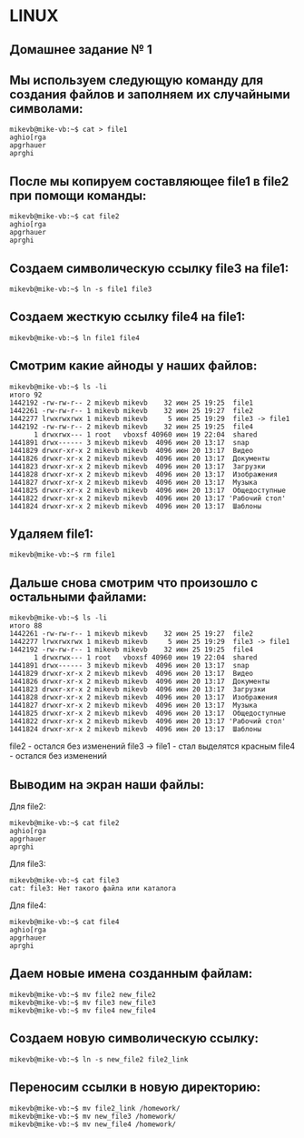 # LINUX

## Домашнее задание № 1

## Мы используем следующую команду для создания файлов и заполняем их случайными символами:
```
mikevb@mike-vb:~$ cat > file1
aghio[rga
apgrhauer
aprghi
```

## После мы копируем составляющее file1 в file2 при помощи команды:
```
mikevb@mike-vb:~$ cat file2
aghio[rga
apgrhauer
aprghi
```

## Создаем символическую ссылку file3 на file1:
```
mikevb@mike-vb:~$ ln -s file1 file3
```

## Создаем жесткую ссылку file4 на file1:
```
mikevb@mike-vb:~$ ln file1 file4
```

## Смотрим какие айноды у наших файлов:
```
mikevb@mike-vb:~$ ls -li
итого 92
1442192 -rw-rw-r-- 2 mikevb mikevb    32 июн 25 19:25  file1
1442261 -rw-rw-r-- 1 mikevb mikevb    32 июн 25 19:27  file2
1442277 lrwxrwxrwx 1 mikevb mikevb     5 июн 25 19:29  file3 -> file1
1442192 -rw-rw-r-- 2 mikevb mikevb    32 июн 25 19:25  file4
      1 drwxrwx--- 1 root   vboxsf 40960 июн 19 22:04  shared
1441891 drwx------ 3 mikevb mikevb  4096 июн 20 13:17  snap
1441829 drwxr-xr-x 2 mikevb mikevb  4096 июн 20 13:17  Видео
1441826 drwxr-xr-x 2 mikevb mikevb  4096 июн 20 13:17  Документы
1441823 drwxr-xr-x 2 mikevb mikevb  4096 июн 20 13:17  Загрузки
1441828 drwxr-xr-x 2 mikevb mikevb  4096 июн 20 13:17  Изображения
1441827 drwxr-xr-x 2 mikevb mikevb  4096 июн 20 13:17  Музыка
1441825 drwxr-xr-x 2 mikevb mikevb  4096 июн 20 13:17  Общедоступные
1441822 drwxr-xr-x 2 mikevb mikevb  4096 июн 20 13:17 'Рабочий стол'
1441824 drwxr-xr-x 2 mikevb mikevb  4096 июн 20 13:17  Шаблоны
```

## Удаляем file1:
```
mikevb@mike-vb:~$ rm file1
```

## Дальше снова смотрим что произошло с остальными файлами:
```
mikevb@mike-vb:~$ ls -li
итого 88
1442261 -rw-rw-r-- 1 mikevb mikevb    32 июн 25 19:27  file2
1442277 lrwxrwxrwx 1 mikevb mikevb     5 июн 25 19:29  file3 -> file1
1442192 -rw-rw-r-- 1 mikevb mikevb    32 июн 25 19:25  file4
      1 drwxrwx--- 1 root   vboxsf 40960 июн 19 22:04  shared
1441891 drwx------ 3 mikevb mikevb  4096 июн 20 13:17  snap
1441829 drwxr-xr-x 2 mikevb mikevb  4096 июн 20 13:17  Видео
1441826 drwxr-xr-x 2 mikevb mikevb  4096 июн 20 13:17  Документы
1441823 drwxr-xr-x 2 mikevb mikevb  4096 июн 20 13:17  Загрузки
1441828 drwxr-xr-x 2 mikevb mikevb  4096 июн 20 13:17  Изображения
1441827 drwxr-xr-x 2 mikevb mikevb  4096 июн 20 13:17  Музыка
1441825 drwxr-xr-x 2 mikevb mikevb  4096 июн 20 13:17  Общедоступные
1441822 drwxr-xr-x 2 mikevb mikevb  4096 июн 20 13:17 'Рабочий стол'
1441824 drwxr-xr-x 2 mikevb mikevb  4096 июн 20 13:17  Шаблоны
```
file2 - остался без изменений
file3 -> file1 - стал выделятся красным
file4 - остался без изменений

## Выводим на экран наши файлы:
Для file2:
```
mikevb@mike-vb:~$ cat file2
aghio[rga
apgrhauer
aprghi
```
Для file3:
```
mikevb@mike-vb:~$ cat file3
cat: file3: Нет такого файла или каталога
```
Для file4:
```
mikevb@mike-vb:~$ cat file4
aghio[rga
apgrhauer
aprghi
```

## Даем новые имена созданным файлам:
```
mikevb@mike-vb:~$ mv file2 new_file2
mikevb@mike-vb:~$ mv file3 new_file3
mikevb@mike-vb:~$ mv file4 new_file4
```

## Создаем новую символическую ссылку:
```
mikevb@mike-vb:~$ ln -s new_file2 file2_link
```

## Переносим ссылки в новую директорию:
```
mikevb@mike-vb:~$ mv file2_link /homework/
mikevb@mike-vb:~$ mv new_file3 /homework/
mikevb@mike-vb:~$ mv new_file4 /homework/
```
